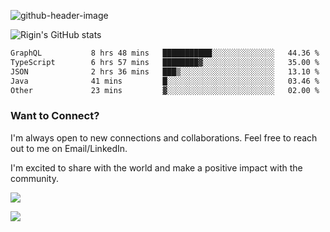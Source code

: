 
![github-header-image](https://github.com/riginoommen/riginoommen/assets/3840244/889cae65-df55-4cda-86cc-bf21bf1f2e96)

![Rigin's GitHub stats](https://github-readme-stats.vercel.app/api?username=riginoommen\&show_icons=true\&show=reviews,discussions_started,discussions_answered,prs_merged,prs_merged_percentage)


<!--START_SECTION:waka-->

```txt
GraphQL           8 hrs 48 mins   ███████████░░░░░░░░░░░░░░   44.36 %
TypeScript        6 hrs 57 mins   ████████▓░░░░░░░░░░░░░░░░   35.00 %
JSON              2 hrs 36 mins   ███▒░░░░░░░░░░░░░░░░░░░░░   13.10 %
Java              41 mins         █░░░░░░░░░░░░░░░░░░░░░░░░   03.46 %
Other             23 mins         ▓░░░░░░░░░░░░░░░░░░░░░░░░   02.00 %
```

<!--END_SECTION:waka-->

### Want to Connect?

I'm always open to new connections and collaborations. Feel free to reach out to me on Email/LinkedIn.

I'm excited to share with the world and make a positive impact with the community.

![](https://komarev.com/ghpvc/?username=riginoommen)

![](https://hit.yhype.me/github/profile?user_id=3840244)

